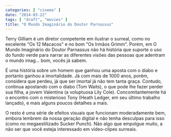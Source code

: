 ```yaml
---
categories: [ "cinema" ]
date: "2014-03-22"
tags: [ "draft", "movies" ]
title: "O Mundo Imaginário do Doutor Parnassus"
---
```

Terry Gilliam é um diretor competente em ilustrar o surreal, como no
excelente "Os 12 Macacos" e no bom "Os Irmãos Grimm". Porém, em O Mundo
Imaginário do Doutor Parnassus não há história que suporte o uso do
fundo verde para narrar as diferentes visões das pessoas que adentram
o mundo imag... bom, vocês já sabem.

É uma história sobre um homem que ganhou uma aposta com o diabo e
portanto ganhou a imortalidade. Já com mais de 1000 anos, porém,
considera que perdeu, já que ser imortal já não tem tanta
graça. Contudo, continua apostando com o diabo (Tom Waits), o que
pode lhe fazer perder sua filha, a jovem Valentina (a voluptuosa Lily
Cole). Concomitantemente há o encontro com o misterioso Tony (Heath
Ledger, em seu último trabalho lançado), e mais alguns poucos detalhes
a mais.

O resto é uma série de efeitos visuais que funcionam moderadamente bem,
embora lembrem da nossa geração digital e não tenha desculpas para
isso (como no megaestilizado Sucker Punch). Não algo que empolgue muito,
a não ser que você esteja interessado em vídeo-clipes surreais.
